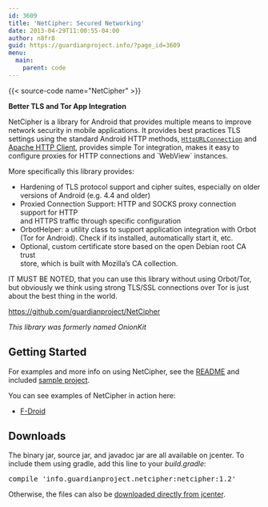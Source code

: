 ```yaml
---
id: 3609
title: 'NetCipher: Secured Networking'
date: 2013-04-29T11:00:55-04:00
author: n8fr8
guid: https://guardianproject.info/?page_id=3609
menu:
  main:
    parent: code
---
```


{{< source-code name="NetCipher" >}}

**Better TLS and Tor App Integration**

NetCipher is a library for Android that provides multiple means to improve  
network security in mobile applications. It provides best practices TLS  
settings using the standard Android HTTP methods, <a href="https://developer.android.com/reference/java/net/HttpURLConnection.html" target="_blank"><code>HttpURLConnection</code></a> and  
<a href="https://hc.apache.org/httpcomponents-client-4.3.x/index.html" target="_blank">Apache HTTP Client</a>, provides simple Tor integration, makes it easy to  
configure proxies for HTTP connections and \`WebView\` instances.

More specifically this library provides:

  * Hardening of TLS protocol support and cipher suites, especially on older  
    versions of Android (e.g. 4.4 and older)
  * Proxied Connection Support: HTTP and SOCKS proxy connection support for HTTP  
    and HTTPS traffic through specific configuration
  * OrbotHelper: a utility class to support application integration with Orbot  
    (Tor for Android). Check if its installed, automatically start it, etc.
  * Optional, custom certificate store based on the open Debian root CA trust  
    store, which is built with Mozilla&#8217;s CA collection.

IT MUST BE NOTED, that you can use this library without using Orbot/Tor, but obviously we think using strong TLS/SSL connections over Tor is just about the best thing in the world.

<a title="onionkit" href="https://github.com/guardianproject/NetCipher" target="_blank">https://github.com/guardianproject/NetCipher</a>

_This library was formerly named OnionKit_

## Getting Started

For examples and more info on using NetCipher, see the <a href="https://github.com/guardianproject/NetCipher#readme" target="_blank">README</a> and included <a href="https://github.com/guardianproject/NetCipher/tree/master/sample" target="_blank">sample project</a>.

You can see examples of NetCipher in action here:

* <a href="https://gitlab.com/fdroid/fdroidclient/commit/2c88703588a6192cbf3ffd7ccb8d01b65c693ed3" target="_blank">F-Droid</a>

## Downloads

The binary jar, source jar, and javadoc jar are all available on jcenter. To include them using gradle, add this line to your _build.gradle_:

<pre>compile 'info.guardianproject.netcipher:netcipher:1.2'
</pre>

Otherwise, the files can also be <a href="https://dl.bintray.com/guardianproject/CipherKit/info/guardianproject/netcipher/netcipher/" target="_blank">downloaded directly from jcenter</a>.